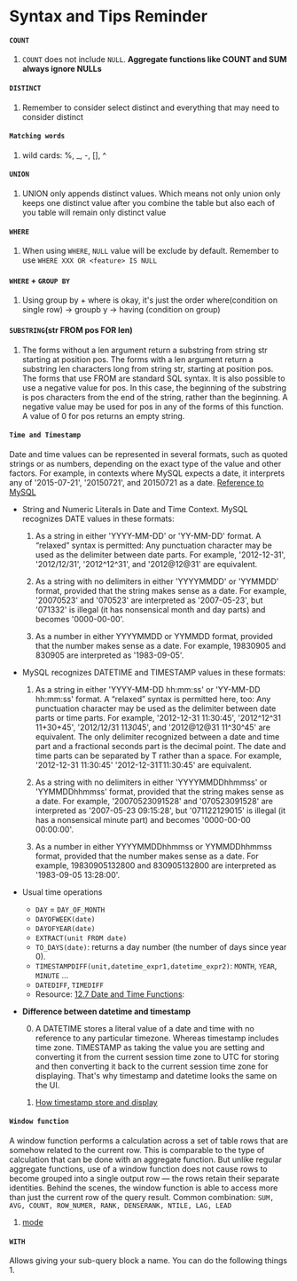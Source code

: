 # Syntax and Tips Reminder
#### `COUNT`
1. `COUNT` does not include `NULL`. **Aggregate functions like COUNT and SUM always ignore NULLs**

#### `DISTINCT`
1. Remember to consider select distinct and everything that may need to consider distinct

#### `Matching words`
1. wild cards: %, _, -, [], ^

#### `UNION`
1. UNION only appends distinct values. Which means not only union only keeps one distinct value after you combine the 
table but also each of you table will remain only distinct value

#### `WHERE`
1. When using `WHERE`, `NULL` value will be exclude by default. Remember to use `WHERE XXX OR <feature> IS NULL`

#### `WHERE` + `GROUP BY`
1. Using group by + where is okay, it's just the order where(condition on single row) -> groupb y -> having 
    (condition on group)

#### `SUBSTRING`(str FROM pos FOR len)
1. The forms without a len argument return a substring from string str starting at position pos. The forms with a len argument return a substring len characters long from string str, starting at position pos. The forms that use FROM are standard SQL syntax. It is also possible to use a negative value for pos. In this case, the beginning of the substring is pos characters from the end of the string, rather than the beginning. A negative value may be used for pos in any of the forms of this function. A value of 0 for pos returns an empty string.

#### `Time and Timestamp`
Date and time values can be represented in several formats, such as quoted strings or as numbers, depending on the exact
 type of the value and other factors. For example, in contexts where MySQL expects a date, it interprets any of 
 '2015-07-21', '20150721', and 20150721 as a date. [Reference to MySQL](https://dev.mysql.com/doc/refman/8.0/en/date-and-time-literals.html)

* String and Numeric Literals in Date and Time Context.  MySQL recognizes DATE values in these formats:

    1. As a string in either 'YYYY-MM-DD' or 'YY-MM-DD' format. A “relaxed” syntax is permitted: Any punctuation character 
    may be used as the delimiter between date parts. For example, '2012-12-31', '2012/12/31', '2012^12^31', and '2012@12@31' 
    are equivalent.
    
    2. As a string with no delimiters in either 'YYYYMMDD' or 'YYMMDD' format, provided that the string makes sense as a 
    date. For example, '20070523' and '070523' are interpreted as '2007-05-23', but '071332' is illegal (it has nonsensical 
    month and day parts) and becomes '0000-00-00'.

    3. As a number in either YYYYMMDD or YYMMDD format, provided that the number makes sense as a date. For example, 
    19830905 and 830905 are interpreted as '1983-09-05'.

* MySQL recognizes DATETIME and TIMESTAMP values in these formats:

    1. As a string in either 'YYYY-MM-DD hh:mm:ss' or 'YY-MM-DD hh:mm:ss' format. A “relaxed” syntax is permitted here, 
    too: Any punctuation character may be used as the delimiter between date parts or time parts. For example, 
    '2012-12-31 11:30:45', '2012^12^31 11+30+45', '2012/12/31 11*30*45', and '2012@12@31 11^30^45' are equivalent.
    The only delimiter recognized between a date and time part and a fractional seconds part is the decimal point.
    The date and time parts can be separated by T rather than a space. For example, '2012-12-31 11:30:45' 
    '2012-12-31T11:30:45' are equivalent.

    2. As a string with no delimiters in either 'YYYYMMDDhhmmss' or 'YYMMDDhhmmss' format, provided that the string 
    makes sense as a date. For example, '20070523091528' and '070523091528' are interpreted as '2007-05-23 09:15:28', 
    but '071122129015' is illegal (it has a nonsensical minute part) and becomes '0000-00-00 00:00:00'.

    3. As a number in either YYYYMMDDhhmmss or YYMMDDhhmmss format, provided that the number makes sense as a date. For 
    example, 19830905132800 and 830905132800 are interpreted as '1983-09-05 13:28:00'.

* Usual time operations
    * `DAY` = `DAY_OF_MONTH`
    * `DAYOFWEEK(date)`
    * `DAYOFYEAR(date)`
    * `EXTRACT(unit FROM date)`
    * `TO_DAYS(date)`: returns a day number (the number of days since year 0).
    * `TIMESTAMPDIFF(unit,datetime_expr1,datetime_expr2)`:  `MONTH`, `YEAR`, `MINUTE` ...
    *  `DATEDIFF`, `TIMEDIFF`
    * Resource: [12.7 Date and Time Functions](https://dev.mysql.com/doc/refman/8.0/en/date-and-time-functions.html#function_to-days):

* **Difference between datetime and timestamp**

    0. A DATETIME stores a literal value of a date and time with no reference to any particular timezone. Whereas 
    timestamp includes time zone. TIMESTAMP as taking the value you are setting and converting it from the current 
    session time zone to UTC for storing and then converting it back to the current session time zone for displaying.
    That's why timestamp and datetime looks the same on the UI.

    1. [How timestamp store and display](https://stackoverflow.com/questions/39552135/timestamp-vs-datetime-mysql)

#### `Window function`

A window function performs a calculation across a set of table rows that are somehow related to the current row. 
This is comparable to the type of calculation that can be done with an aggregate function. But unlike regular 
aggregate functions, use of a window function does not cause rows to become grouped into a single output row — the 
rows retain their separate identities. Behind the scenes, the window function is able to access more than just the 
current row of the query result. Common combination: `SUM, AVG, COUNT, ROW_NUMER, RANK, DENSERANK, NTILE, LAG, LEAD`

   1. [mode](https://mode.com/sql-tutorial/sql-window-functions/#ntile)


#### `WITH`

Allows giving your sub-query block a name. You can do the following things
1. 
